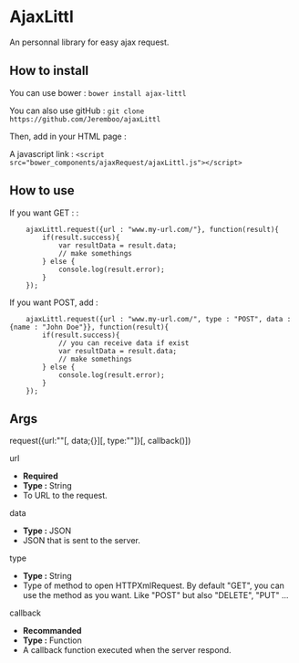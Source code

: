 AjaxLittl
===========

An personnal library for easy ajax request. 

## How to install

You can use bower : ``bower install ajax-littl``

You can also use gitHub : ``git clone https://github.com/Jeremboo/ajaxLittl``

Then, add in your HTML page :

A javascript link : ``<script src="bower_components/ajaxRequest/ajaxLittl.js"></script>``

## How to use


If you want GET : :

		ajaxLittl.request({url : "www.my-url.com/"}, function(result){
			if(result.success){
				var resultData = result.data;
				// make somethings
			} else {
				console.log(result.error);
			}	
		});

If you want POST, add : 

		ajaxLittl.request({url : "www.my-url.com/", type : "POST", data : {name : "John Doe"}}, function(result){
			if(result.success){
				// you can receive data if exist
				var resultData = result.data;
				// make somethings
			} else {
				console.log(result.error);
			}	
		});


## Args

request({url:""[, data;{}][, type:""]}[, callback()])


url 

- **Required**
- **Type :** String
- To URL to the request.

data 

- **Type :** JSON
- JSON that is sent to the server.

type 

- **Type :** String
- Type of method to open HTTPXmlRequest. By default "GET", you can use the method as you want. Like "POST" but also "DELETE", "PUT" ...

callback 

- **Recommanded**
- **Type :** Function
- A callback function executed when the server respond.







